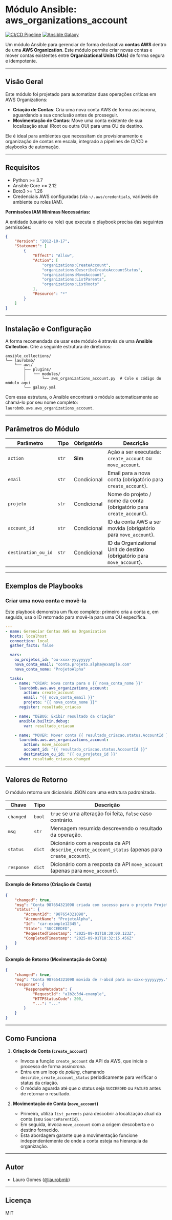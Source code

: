 # Módulo Ansible: aws_organizations_account

[![CI/CD Pipeline](https://github.com/laurobmb/ansible-collection-aws/actions/workflows/ci.yml/badge.svg)](https://github.com/laurobmb/ansible-collection-aws/actions/workflows/ci.yml)
[![Ansible Galaxy](https://img.shields.io/badge/Ansible%20Galaxy-laurobmb.aws-blue.svg)](https://galaxy.ansible.com/laurobmb/aws)

Um módulo Ansible para gerenciar de forma declarativa **contas AWS** dentro de uma **AWS Organization**. Este módulo permite criar novas contas e mover contas existentes entre **Organizational Units (OUs)** de forma segura e idempotente.

---

## Visão Geral

Este módulo foi projetado para automatizar duas operações críticas em AWS Organizations:

- **Criação de Contas**: Cria uma nova conta AWS de forma assíncrona, aguardando a sua conclusão antes de prosseguir.
- **Movimentação de Contas**: Move uma conta existente de sua localização atual (Root ou outra OU) para uma OU de destino.

Ele é ideal para ambientes que necessitam de provisionamento e organização de contas em escala, integrado a pipelines de CI/CD e playbooks de automação.

---

## Requisitos

- Python >= 3.7
- Ansible Core >= 2.12
- Boto3 >= 1.26
- Credenciais AWS configuradas (via `~/.aws/credentials`, variáveis de ambiente ou roles IAM).

**Permissões IAM Mínimas Necessárias:**

A entidade (usuário ou role) que executa o playbook precisa das seguintes permissões:

```json
{
    "Version": "2012-10-17",
    "Statement": [
        {
            "Effect": "Allow",
            "Action": [
                "organizations:CreateAccount",
                "organizations:DescribeCreateAccountStatus",
                "organizations:MoveAccount",
                "organizations:ListParents",
                "organizations:ListRoots"
            ],
            "Resource": "*"
        }
    ]
}
````

-----

## Instalação e Configuração

A forma recomendada de usar este módulo é através de uma **Ansible Collection**. Crie a seguinte estrutura de diretórios:

```text
ansible_collections/
└── laurobmb/
    └── aws/
        ├── plugins/
        │   └── modules/
        │       └── aws_organizations_account.py  # Cole o código do módulo aqui
        └── galaxy.yml
```

Com essa estrutura, o Ansible encontrará o módulo automaticamente ao chamá-lo por seu nome completo: `laurobmb.aws.aws_organizations_account`.

-----

## Parâmetros do Módulo

| Parâmetro           | Tipo | Obrigatório | Descrição                                                               |
| ------------------- | ---- | ----------- | ----------------------------------------------------------------------- |
| `action`            | `str`  | **Sim** | Ação a ser executada: `create_account` ou `move_account`.               |
| `email`             | `str`  | Condicional | Email para a nova conta (obrigatório para `create_account`).            |
| `projeto`           | `str`  | Condicional | Nome do projeto / nome da conta (obrigatório para `create_account`).    |
| `account_id`        | `str`  | Condicional | ID da conta AWS a ser movida (obrigatório para `move_account`).         |
| `destination_ou_id` | `str`  | Condicional | ID da Organizational Unit de destino (obrigatório para `move_account`). |

-----

## Exemplos de Playbooks

### Criar uma nova conta e movê-la

Este playbook demonstra um fluxo completo: primeiro cria a conta e, em seguida, usa o ID retornado para movê-la para uma OU específica.

```yaml
---
- name: Gerenciar Contas AWS na Organization
  hosts: localhost
  connection: local
  gather_facts: false

  vars:
    ou_projetos_id: "ou-xxxx-yyyyyyyy"
    nova_conta_email: "conta.projeto.alpha@example.com"
    nova_conta_nome: "ProjetoAlpha"

  tasks:
    - name: "CRIAR: Nova conta para o {{ nova_conta_nome }}"
      laurobmb.aws.aws_organizations_account:
        action: create_account
        email: "{{ nova_conta_email }}"
        projeto: "{{ nova_conta_nome }}"
      register: resultado_criacao

    - name: "DEBUG: Exibir resultado da criação"
      ansible.builtin.debug:
        var: resultado_criacao

    - name: "MOVER: Mover conta {{ resultado_criacao.status.AccountId }} para a OU de Projetos"
      laurobmb.aws.aws_organizations_account:
        action: move_account
        account_id: "{{ resultado_criacao.status.AccountId }}"
        destination_ou_id: "{{ ou_projetos_id }}"
      when: resultado_criacao.changed
```

-----

## Valores de Retorno

O módulo retorna um dicionário JSON com uma estrutura padronizada.

| Chave      | Tipo   | Descrição                                                               |
| ---------- | ------ | ----------------------------------------------------------------------- |
| `changed`  | `bool` | `true` se uma alteração foi feita, `false` caso contrário.              |
| `msg`      | `str`  | Mensagem resumida descrevendo o resultado da operação.                  |
| `status`   | `dict` | Dicionário com a resposta da API `describe_create_account_status` (apenas para `create_account`). |
| `response` | `dict` | Dicionário com a resposta da API `move_account` (apenas para `move_account`). |

#### Exemplo de Retorno (Criação de Conta)

```json
{
    "changed": true,
    "msg": "Conta 987654321098 criada com sucesso para o projeto ProjetoAlpha.",
    "status": {
        "AccountId": "987654321098",
        "AccountName": "ProjetoAlpha",
        "Id": "car-example12345",
        "State": "SUCCEEDED",
        "RequestedTimestamp": "2025-09-01T18:30:00.123Z",
        "CompletedTimestamp": "2025-09-01T18:32:15.456Z"
    }
}
```

#### Exemplo de Retorno (Movimentação de Conta)

```json
{
    "changed": true,
    "msg": "Conta 987654321098 movida de r-abcd para ou-xxxx-yyyyyyyy.",
    "response": {
        "ResponseMetadata": {
            "RequestId": "a1b2c3d4-example",
            "HTTPStatusCode": 200,
            "...": "..."
        }
    }
}
```

-----

## Como Funciona

1.  **Criação de Conta (`create_account`)**

      - Invoca a função `create_account` da API da AWS, que inicia o processo de forma assíncrona.
      - Entra em um loop de *polling*, chamando `describe_create_account_status` periodicamente para verificar o status da criação.
      - O módulo aguarda até que o status seja `SUCCEEDED` ou `FAILED` antes de retornar o resultado.

2.  **Movimentação de Conta (`move_account`)**

      - Primeiro, utiliza `list_parents` para descobrir a localização atual da conta (seu `SourceParentId`).
      - Em seguida, invoca `move_account` com a origem descoberta e o destino fornecido.
      - Esta abordagem garante que a movimentação funcione independentemente de onde a conta esteja na hierarquia da organização.

-----

## Autor

  - Lauro Gomes ([@laurobmb](https://github.com/laurobmb))

-----

## Licença

MIT

